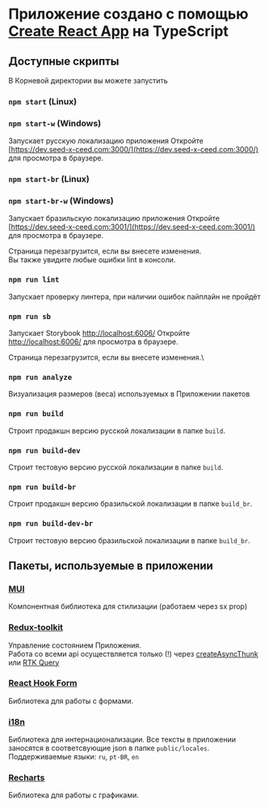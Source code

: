 # Приложение создано с помощью [Create React App](https://github.com/facebook/create-react-app) на TypeScript

## Доступные скрипты

В Корневой директории вы можете запустить

### `npm start` (Linux)

### `npm start-w` (Windows)

Запускает русскую локализацию приложения
Откройте [https://dev.seed-x-ceed.com:3000/](https://dev.seed-x-ceed.com:3000/) для просмотра в браузере.

### `npm start-br` (Linux)

### `npm start-br-w` (Windows)

Запускает бразильскую локализацию приложения
Откройте [https://dev.seed-x-ceed.com:3001/](https://dev.seed-x-ceed.com:3001/) для просмотра в браузере.

Страница перезагрузится, если вы внесете изменения.\
Вы также увидите любые ошибки lint в консоли.

### `npm run lint`

Запускает проверку линтера, при наличии ошибок пайплайн не пройдёт

### `npm run sb`

Запускает Storybook [http://localhost:6006/](http://localhost:6006/)
Откройте [http://localhost:6006/](http://localhost:6006/) для просмотра в браузере.

Страница перезагрузится, если вы внесете изменения.\

### `npm run analyze`

Визуализация размеров (веса) используемых в Приложении пакетов

### `npm run build`

Строит продакшн версию русской локализации в папке `build`.

### `npm run build-dev`

Строит тестовую версию русской локализации в папке `build`.

### `npm run build-br`

Строит продакшн версию бразильской локализации в папке `build_br`.

### `npm run build-dev-br`

Строит тестовую версию бразильской локализации в папке `build_br`.

## Пакеты, используемые в приложении

### [MUI](https://mui.com/getting-started/usage/)

Компонентная библиотека для стилизации (работаем через sx prop)

### [Redux-toolkit](https://redux-toolkit.js.org/)

Управление состоянием Приложения.\
Работа со всеми api осуществляется только (!) через [createAsyncThunk](https://redux-toolkit.js.org/api/createAsyncThunk) или [RTK Query](https://redux-toolkit.js.org/rtk-query/overview)

### [React Hook Form](https://react-hook-form.com/)

Библиотека для работы с формами.

### [i18n](https://react.i18next.com/)

Библиотека для интернационализации. Все тексты в приложении заносятся в соответсвующие json в папке `public/locales`.\
Поддерживаемые языки: `ru`, `pt-BR`, `en`

### [Recharts](https://recharts.org/en-US/)

Библиотека для работы с графиками.
